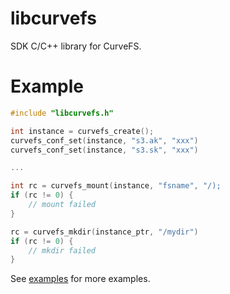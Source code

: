 libcurvefs
===

SDK C/C++ library for CurveFS.

Example
===

```c
#include "libcurvefs.h"

int instance = curvefs_create();
curvefs_conf_set(instance, "s3.ak", "xxx")
curvefs_conf_set(instance, "s3.sk", "xxx")

...

int rc = curvefs_mount(instance, "fsname", "/);
if (rc != 0) {
    // mount failed
}

rc = curvefs_mkdir(instance_ptr, "/mydir")
if (rc != 0) {
    // mkdir failed
}
```

See [examples](examples) for more examples.
